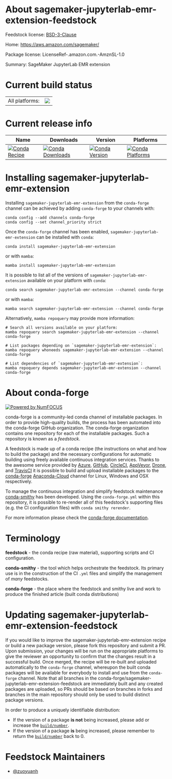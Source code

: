 About sagemaker-jupyterlab-emr-extension-feedstock
==================================================

Feedstock license: [BSD-3-Clause](https://github.com/conda-forge/sagemaker-jupyterlab-emr-extension-feedstock/blob/main/LICENSE.txt)

Home: https://aws.amazon.com/sagemaker/

Package license: LicenseRef-.amazon.com.-AmznSL-1.0

Summary: SageMaker JupyterLab EMR extension

Current build status
====================


<table><tr><td>All platforms:</td>
    <td>
      <a href="https://dev.azure.com/conda-forge/feedstock-builds/_build/latest?definitionId=20571&branchName=main">
        <img src="https://dev.azure.com/conda-forge/feedstock-builds/_apis/build/status/sagemaker-jupyterlab-emr-extension-feedstock?branchName=main">
      </a>
    </td>
  </tr>
</table>

Current release info
====================

| Name | Downloads | Version | Platforms |
| --- | --- | --- | --- |
| [![Conda Recipe](https://img.shields.io/badge/recipe-sagemaker--jupyterlab--emr--extension-green.svg)](https://anaconda.org/conda-forge/sagemaker-jupyterlab-emr-extension) | [![Conda Downloads](https://img.shields.io/conda/dn/conda-forge/sagemaker-jupyterlab-emr-extension.svg)](https://anaconda.org/conda-forge/sagemaker-jupyterlab-emr-extension) | [![Conda Version](https://img.shields.io/conda/vn/conda-forge/sagemaker-jupyterlab-emr-extension.svg)](https://anaconda.org/conda-forge/sagemaker-jupyterlab-emr-extension) | [![Conda Platforms](https://img.shields.io/conda/pn/conda-forge/sagemaker-jupyterlab-emr-extension.svg)](https://anaconda.org/conda-forge/sagemaker-jupyterlab-emr-extension) |

Installing sagemaker-jupyterlab-emr-extension
=============================================

Installing `sagemaker-jupyterlab-emr-extension` from the `conda-forge` channel can be achieved by adding `conda-forge` to your channels with:

```
conda config --add channels conda-forge
conda config --set channel_priority strict
```

Once the `conda-forge` channel has been enabled, `sagemaker-jupyterlab-emr-extension` can be installed with `conda`:

```
conda install sagemaker-jupyterlab-emr-extension
```

or with `mamba`:

```
mamba install sagemaker-jupyterlab-emr-extension
```

It is possible to list all of the versions of `sagemaker-jupyterlab-emr-extension` available on your platform with `conda`:

```
conda search sagemaker-jupyterlab-emr-extension --channel conda-forge
```

or with `mamba`:

```
mamba search sagemaker-jupyterlab-emr-extension --channel conda-forge
```

Alternatively, `mamba repoquery` may provide more information:

```
# Search all versions available on your platform:
mamba repoquery search sagemaker-jupyterlab-emr-extension --channel conda-forge

# List packages depending on `sagemaker-jupyterlab-emr-extension`:
mamba repoquery whoneeds sagemaker-jupyterlab-emr-extension --channel conda-forge

# List dependencies of `sagemaker-jupyterlab-emr-extension`:
mamba repoquery depends sagemaker-jupyterlab-emr-extension --channel conda-forge
```


About conda-forge
=================

[![Powered by
NumFOCUS](https://img.shields.io/badge/powered%20by-NumFOCUS-orange.svg?style=flat&colorA=E1523D&colorB=007D8A)](https://numfocus.org)

conda-forge is a community-led conda channel of installable packages.
In order to provide high-quality builds, the process has been automated into the
conda-forge GitHub organization. The conda-forge organization contains one repository
for each of the installable packages. Such a repository is known as a *feedstock*.

A feedstock is made up of a conda recipe (the instructions on what and how to build
the package) and the necessary configurations for automatic building using freely
available continuous integration services. Thanks to the awesome service provided by
[Azure](https://azure.microsoft.com/en-us/services/devops/), [GitHub](https://github.com/),
[CircleCI](https://circleci.com/), [AppVeyor](https://www.appveyor.com/),
[Drone](https://cloud.drone.io/welcome), and [TravisCI](https://travis-ci.com/)
it is possible to build and upload installable packages to the
[conda-forge](https://anaconda.org/conda-forge) [Anaconda-Cloud](https://anaconda.org/)
channel for Linux, Windows and OSX respectively.

To manage the continuous integration and simplify feedstock maintenance
[conda-smithy](https://github.com/conda-forge/conda-smithy) has been developed.
Using the ``conda-forge.yml`` within this repository, it is possible to re-render all of
this feedstock's supporting files (e.g. the CI configuration files) with ``conda smithy rerender``.

For more information please check the [conda-forge documentation](https://conda-forge.org/docs/).

Terminology
===========

**feedstock** - the conda recipe (raw material), supporting scripts and CI configuration.

**conda-smithy** - the tool which helps orchestrate the feedstock.
                   Its primary use is in the construction of the CI ``.yml`` files
                   and simplify the management of *many* feedstocks.

**conda-forge** - the place where the feedstock and smithy live and work to
                  produce the finished article (built conda distributions)


Updating sagemaker-jupyterlab-emr-extension-feedstock
=====================================================

If you would like to improve the sagemaker-jupyterlab-emr-extension recipe or build a new
package version, please fork this repository and submit a PR. Upon submission,
your changes will be run on the appropriate platforms to give the reviewer an
opportunity to confirm that the changes result in a successful build. Once
merged, the recipe will be re-built and uploaded automatically to the
`conda-forge` channel, whereupon the built conda packages will be available for
everybody to install and use from the `conda-forge` channel.
Note that all branches in the conda-forge/sagemaker-jupyterlab-emr-extension-feedstock are
immediately built and any created packages are uploaded, so PRs should be based
on branches in forks and branches in the main repository should only be used to
build distinct package versions.

In order to produce a uniquely identifiable distribution:
 * If the version of a package **is not** being increased, please add or increase
   the [``build/number``](https://docs.conda.io/projects/conda-build/en/latest/resources/define-metadata.html#build-number-and-string).
 * If the version of a package **is** being increased, please remember to return
   the [``build/number``](https://docs.conda.io/projects/conda-build/en/latest/resources/define-metadata.html#build-number-and-string)
   back to 0.

Feedstock Maintainers
=====================

* [@zuoyuanh](https://github.com/zuoyuanh/)

